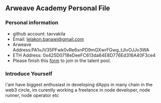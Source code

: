 ## Arweave Academy Personal File

### Personal information

- github account: tavvakila
- Email: lelakon.banawi@gmail.com
- Arweave Address:PA1vJV35PFwk0vRe6xnPD9mGXwrFGwg_tJlvOJJv3WA 
- ETH Address: 0x425D0718eDeeFC613da64E8D776Ed316A40F3ce4
- Please finish this [form](https://docs.google.com/forms/d/e/1FAIpQLSfWA5fIIcBgmRppm3jNz5vmf9Mai_QMVil-2pO4r7YKn_Zhtw/viewform?usp=sf_link) to join in the talent pool.

### Introduce Yourself
 i'am have biggest enthusiast in developing dApps in many chain in the web3 circle, im curently working a freelance in node developer, node runner, node operator etc
